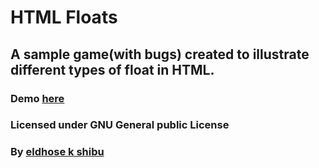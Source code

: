 # HTML Floats
## A sample game(with bugs) created to illustrate different types of float in HTML.
### Demo [here](http://eldhose104.github.io/assign2Aug13/)
### Licensed under GNU General public License
### By [eldhose k shibu](http://eldhose.me/)
